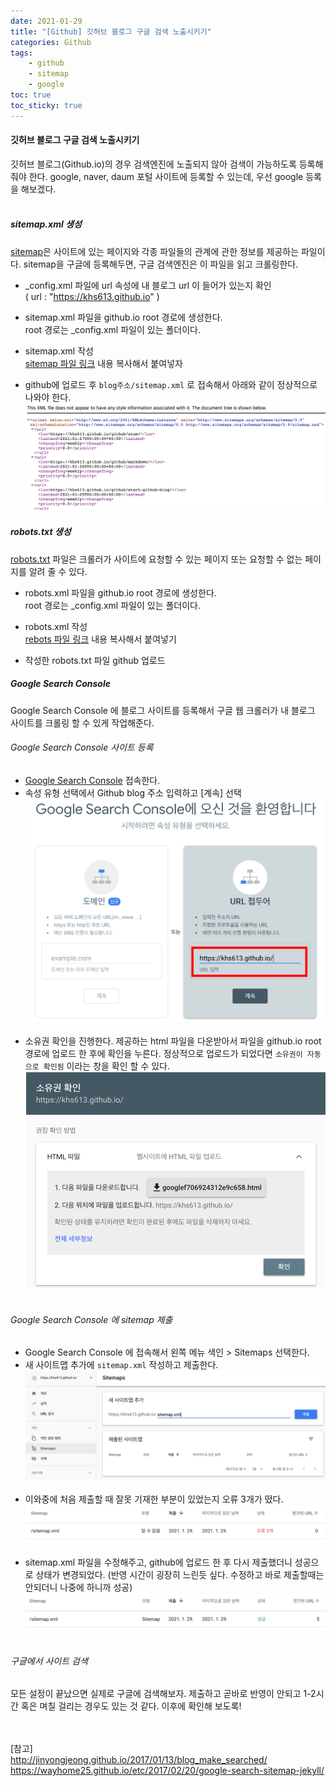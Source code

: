 ```yaml
---
date: 2021-01-29
title: "[Github] 깃허브 블로그 구글 검색 노출시키기"
categories: Github
tags:
    - github
    - sitemap
    - google
toc: true
toc_sticky: true
---
```

#### 깃허브 블로그 구글 검색 노출시키기  
깃허브 블로그(Github.io)의 경우 검색엔진에 노출되지 않아 검색이 가능하도록 등록해줘야 한다. google, naver, daum 포털 사이트에 등록할 수 있는데, 우선 google 등록을 해보겠다.  
&nbsp;  

##### sitemap.xml 생성  
[sitemap](https://developers.google.com/search/docs/advanced/sitemaps/overview?hl=ko)은 사이트에 있는 페이지와 각종 파일들의 관계에 관한 정보를 제공하는 파일이다. sitemap을 구글에 등록해두면, 구글 검색엔진은 이 파일을 읽고 크롤링한다.  
 - _config.xml 파일에 url 속성에 내 블로그 url 이 들어가 있는지 확인  
 ( url : "https://khs613.github.io" )
 - sitemap.xml 파일을 github.io root 경로에 생성한다.  
 root 경로는 _config.xml 파일이 있는 폴더이다.  
 - sitemap.xml 작성  
 [sitemap 파일 링크](https://github.com/khs613/khs613.github.io/blob/master/sitemap.xml) 내용 복사해서 붙여넣자  

- github에 업로드 후 `blog주소/sitemap.xml` 로 접속해서 아래와 같이 정상적으로 나와야 한다.  
![sitemap](/assets/img/post/2021-01-29-1/img_2.png)  

##### robots.txt 생성
[robots.txt](https://developers.google.com/search/docs/advanced/robots/intro?hl=ko) 파일은 크롤러가 사이트에 요청할 수 있는 페이지 또는 요청할 수 없는 페이지를 알려 줄 수 있다.
- robots.xml 파일을 github.io root 경로에 생성한다.  
  root 경로는 _config.xml 파일이 있는 폴더이다.  

- robots.xml 작성  
[rebots 파일 링크](https://github.com/khs613/khs613.github.io/blob/master/robots.txt) 내용 복사해서 붙여넣기  
- 작성한 robots.txt 파일 github 업로드  


##### Google Search Console  
Google Search Console 에 블로그 사이트를 등록해서 구글 웹 크롤러가 내 블로그 사이트를 크롤링 할 수 있게 작업해준다.  

###### Google Search Console 사이트 등록  
- [Google Search Console](https://search.google.com/search-console/about) 접속한다.  
- 속성 유형 선택에서 Github blog 주소 입력하고 [계속] 선택  
![sitemap](/assets/img/post/2021-01-29-1/img_1.png)  
&nbsp;  
- 소유권 확인을 진행한다. 제공하는 html 파일을 다운받아서 파일을 github.io root 경로에 업로드 한 후에 확인을 누른다.
정상적으로 업로드가 되었다면 ``소유권이 자동으로 확인됨`` 이라는 창을 확인 할 수 있다.
![sitemap](/assets/img/post/2021-01-29-1/img_3.png)  
&nbsp;  

###### Google Search Console 에 sitemap 제출  
- Google Search Console 에 접속해서 왼쪽 메뉴 색인 > Sitemaps 선택한다.  
- 새 사이트맵 추가에 `sitemap.xml` 작성하고 제출한다.  
![sitemap](/assets/img/post/2021-01-29-1/img_4.png)  
&nbsp;  
- 이와중에 처음 제출할 때 잘못 기재한 부분이 있었는지 오류 3개가 떴다.  
![sitemap](/assets/img/post/2021-01-29-1/img_5.png)  
&nbsp;  
- sitemap.xml 파일을 수정해주고, github에 업로드 한 후 다시 제출했더니 성공으로 상태가 변경되었다. (반영 시간이 굉장히 느린듯 싶다. 수정하고 바로 제출할때는 안되더니 나중에 하니까 성공)  
![sitemap](/assets/img/post/2021-01-29-1/img_6.png)  
&nbsp;  

###### 구글에서 사이트 검색  
모든 설정이 끝났으면 실제로 구글에 검색해보자. 제출하고 곧바로 반영이 안되고 1-2시간 혹은 며칠 걸리는 경우도 있는 것 같다. 이후에 확인해 보도록!  

&nbsp;  
&nbsp;  
[참고]  
<http://jinyongjeong.github.io/2017/01/13/blog_make_searched/>  
<https://wayhome25.github.io/etc/2017/02/20/google-search-sitemap-jekyll/>  
